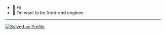 - 👋 Hi
- 👀 I’m want to be front-end enginee


---


[![Solved.ac Profile](http://mazassumnida.wtf/api/v2/generate_badge?boj=jaehyun180)](https://solved.ac/jaehyun180/)
